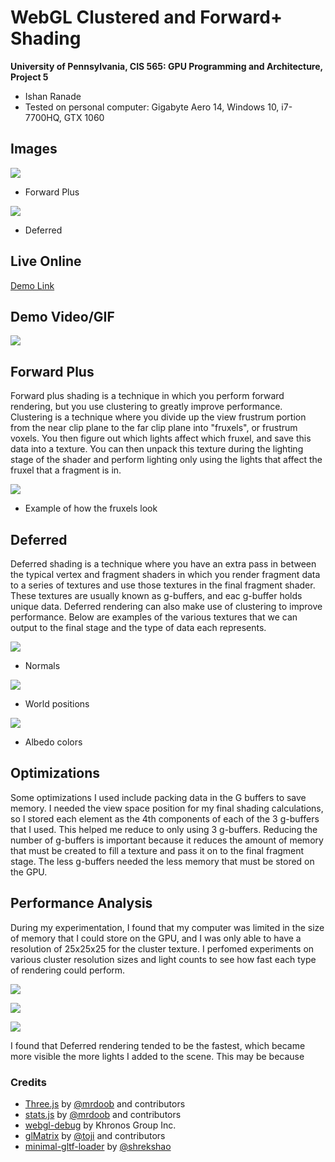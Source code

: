 WebGL Clustered and Forward+ Shading
======================

**University of Pennsylvania, CIS 565: GPU Programming and Architecture, Project 5**

* Ishan Ranade
* Tested on personal computer: Gigabyte Aero 14, Windows 10, i7-7700HQ, GTX 1060

## Images

![](forwardplus.JPG)

* Forward Plus

![](deferred.JPG)

* Deferred

## Live Online

[Demo Link](https://ishanranade.github.io/Project5-WebGL-Clustered-Deferred-Forward-Plus/)

## Demo Video/GIF

![](demo.gif)

## Forward Plus

Forward plus shading is a technique in which you perform forward rendering, but you use clustering to greatly improve performance.  Clustering is a technique where you divide up the view frustrum portion from the near clip plane to the far clip plane into "fruxels", or frustrum voxels.  You then figure out which lights affect which fruxel, and save this data into a texture.  You can then unpack this texture during the lighting stage of the shader and perform lighting only using the lights that affect the fruxel that a fragment is in.

![](frustrumimage.png)

- Example of how the fruxels look

## Deferred

Deferred shading is a technique where you have an extra pass in between the typical vertex and fragment shaders in which you render fragment data to a series of textures and use those textures in the final fragment shader.  These textures are usually known as g-buffers, and eac g-buffer holds unique data.  Deferred rendering can also make use of clustering to improve performance.  Below are examples of the various textures that we can output to the final stage and the type of data each represents.

![](normals.JPG)

- Normals

![](position.JPG)

- World positions

![](albedo.JPG)

- Albedo colors

## Optimizations

Some optimizations I used include packing data in the G buffers to save memory.  I needed the view space position for my final shading calculations, so I stored each element as the 4th components of each of the 3 g-buffers that I used.  This helped me reduce to only using 3 g-buffers.  Reducing the number of g-buffers is important because it reduces the amount of memory that must be created to fill a texture and pass it on to the final fragment stage.  The less g-buffers needed the less memory that must be stored on the GPU.

## Performance Analysis

During my experimentation, I found that my computer was limited in the size of memory that I could store on the GPU, and I was only able to have a resolution of 25x25x25 for the cluster texture.  I perfomed experiments on various cluster resolution sizes and light counts to see how fast each type of rendering could perform.


![](15.JPG)

![](20.JPG)

![](25.JPG)

I found that Deferred rendering tended to be the fastest, which became more visible the more lights I added to the scene.  This may be because 


### Credits

* [Three.js](https://github.com/mrdoob/three.js) by [@mrdoob](https://github.com/mrdoob) and contributors
* [stats.js](https://github.com/mrdoob/stats.js) by [@mrdoob](https://github.com/mrdoob) and contributors
* [webgl-debug](https://github.com/KhronosGroup/WebGLDeveloperTools) by Khronos Group Inc.
* [glMatrix](https://github.com/toji/gl-matrix) by [@toji](https://github.com/toji) and contributors
* [minimal-gltf-loader](https://github.com/shrekshao/minimal-gltf-loader) by [@shrekshao](https://github.com/shrekshao)
